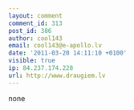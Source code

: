```yaml
---
layout: comment
comment_id: 313
post_id: 386
author: cool143
email: cool143@e-apollo.lv
date: '2011-03-20 14:11:10 +0100'
visible: true
ip: 84.237.174.228
url: http://www.draugiem.lv
---
```

none
